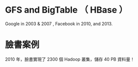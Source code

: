 # GFS and BigTable （ HBase ）
Google in 2003 &amp; 2007 , Facebook in 2010, and 2013. 

# 臉書案例

2010 年，臉書實現了 2300 個 Hadoop 叢集，儲存 40 PB 資料量！


